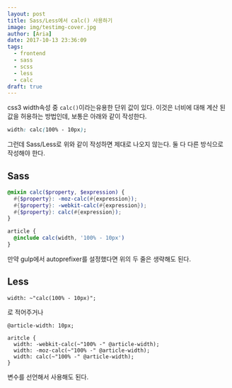 ```yaml
---
layout: post
title: Sass/Less에서 calc() 사용하기
image: img/testimg-cover.jpg
author: [Aria]
date: 2017-10-13 23:36:09
tags:
  - frontend
  - sass
  - scss
  - less
  - calc
draft: true
---
```


css3 width속성 중 `calc()`이라는유용한 단위 값이 있다.
이것은 너비에 대해 계산 된 값을 허용하는 방법인데, 보통은 아래와 같이 작성한다.

~~~ css
width: calc(100% - 10px);
~~~

그런데 Sass/Less로 위와 같이 작성하면 제대로 나오지 않는다.
둘 다 다른 방식으로 작성해야 한다.

## Sass
~~~ scss
@mixin calc($property, $expression) {
  #{$property}: -moz-calc(#{expression});
  #{$property}: -webkit-calc(#{expression});
  #{$property}: calc(#{expression});
}

article {
  @include calc(width, '100% - 10px')
}
~~~

만약 gulp에서 autoprefixer를 설정했다면 위의 두 줄은 생략해도 된다.

## Less
~~~ less
width: ~"calc(100% - 10px)";
~~~

로 적어주거나

~~~ less
@article-width: 10px;

aritcle {
  width: -webkit-calc(~"100% -" @article-width);
  width: -moz-calc(~"100% -" @article-width);
  width: calc(~"100% -" @article-width);
}
~~~

변수를 선언해서 사용해도 된다.

